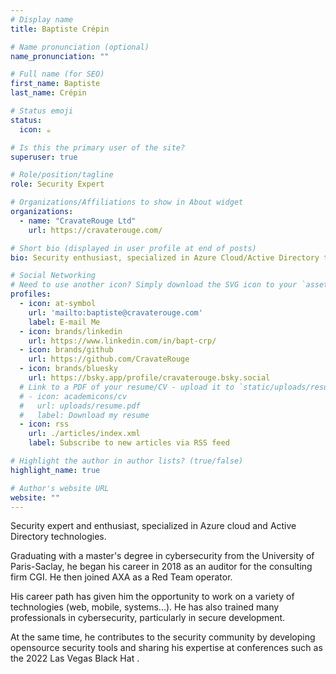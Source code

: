 ```yaml
---
# Display name
title: Baptiste Crépin

# Name pronunciation (optional)
name_pronunciation: ""

# Full name (for SEO)
first_name: Baptiste
last_name: Crépin

# Status emoji
status:
  icon: ☕️

# Is this the primary user of the site?
superuser: true

# Role/position/tagline
role: Security Expert

# Organizations/Affiliations to show in About widget
organizations:
  - name: "CravateRouge Ltd"
    url: https://cravaterouge.com/

# Short bio (displayed in user profile at end of posts)
bio: Security enthusiast, specialized in Azure Cloud/Active Directory technologies and speaker at the US Black Hat.

# Social Networking
# Need to use another icon? Simply download the SVG icon to your `assets/media/icons/` folder.
profiles:
  - icon: at-symbol
    url: 'mailto:baptiste@cravaterouge.com'
    label: E-mail Me
  - icon: brands/linkedin
    url: https://www.linkedin.com/in/bapt-crp/
  - icon: brands/github
    url: https://github.com/CravateRouge
  - icon: brands/bluesky
    url: https://bsky.app/profile/cravaterouge.bsky.social
  # Link to a PDF of your resume/CV - upload it to `static/uploads/resume.pdf`
  # - icon: academicons/cv
  #   url: uploads/resume.pdf
  #   label: Download my resume
  - icon: rss
    url: ./articles/index.xml
    label: Subscribe to new articles via RSS feed

# Highlight the author in author lists? (true/false)
highlight_name: true

# Author's website URL
website: ""
---
```


Security expert and enthusiast, specialized in Azure cloud and Active Directory technologies.

Graduating with a master's degree in cybersecurity from the University of Paris-Saclay, he began his career in 2018 as an auditor for the consulting firm CGI. He then joined AXA as a Red Team operator.

His career path has given him the opportunity to work on a variety of technologies (web, mobile, systems...). He has also trained many professionals in cybersecurity, particularly in secure development.

At the same time, he contributes to the security community by developing opensource security tools and sharing his expertise at conferences such as the 2022 Las Vegas Black Hat .
